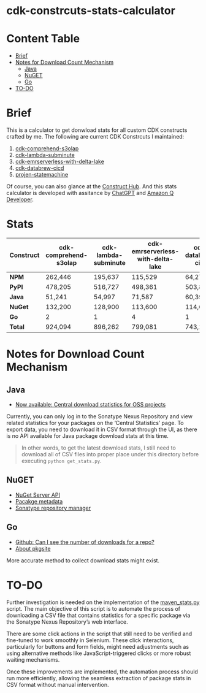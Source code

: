 # cdk-constrcuts-stats-calculator
# Content Table
* [Brief](#brief)
* [Notes for Download Count Mechanism](#notes-for-download-count-mechanism)
    * [Java](#java)
    * [NuGET](#nuget)
    * [Go](#go)
* [TO-DO](#to-do)

# Brief
This is a calculator to get donwload stats for all custom CDK constructs crafted by me. The following are current CDK Constrcuts I maintained:
1. [cdk-comprehend-s3olap](https://github.com/HsiehShuJeng/cdk-comprehend-s3olap)
2. [cdk-lambda-subminute](https://github.com/HsiehShuJeng/cdk-lambda-subminute)
3. [cdk-emrserverless-with-delta-lake](https://github.com/HsiehShuJeng/cdk-emrserverless-with-delta-lake)
4. [cdk-databrew-cicd](https://github.com/HsiehShuJeng/cdk-databrew-cicd)
5. [projen-statemachine](https://github.com/HsiehShuJeng/projen-simple)

Of course, you can also glance at the [Construct Hub](https://constructs.dev/search?q=scott.hsieh&offset=0). And this stats calculator is developed with assitance by [ChatGPT](https://openai.com/chatgpt/) and [Amazon Q Developer](https://aws.amazon.com/tw/q/developer/).


# Stats
| Construct                 | cdk-comprehend-s3olap | cdk-lambda-subminute | cdk-emrserverless-with-delta-lake | cdk-databrew-cicd | projen-statemachine | **Total** |
|---------------------------|-----------------------|-----------------------|-----------------------|-----------------------|-----------------------|---------|
| **NPM**               | 262,446 | 195,637 | 115,529 | 64,279 | 81,805 | 719,696 |
| **PyPI**               | 478,205 | 516,727 | 498,361 | 503,844 | 414,554 | 2,411,691 |
| **Java**               | 51,241 | 54,997 | 71,587 | 60,393 | 73,626 | 311,844 |
| **NuGet**               | 132,200 | 128,900 | 113,600 | 114,600 | 129,600 | 618,900 |
| **Go**               | 2 | 1 | 4 | 1 | 1 | 9 |
| **Total**                 | 924,094 | 896,262 | 799,081 | 743,117 | 699,586 | 4,062,140 |

# Notes for Download Count Mechanism
## Java
* [Now available: Central download statistics for OSS projects](https://www.sonatype.com/blog/2010/12/now-available-central-download-statistics-for-oss-projects)

Currently, you can only log in to the Sonatype Nexus Repository and view related statistics for your packages on the ‘Central Statistics’ page. To export data, you need to download it in CSV format through the UI, as there is no API available for Java package download stats at this time.  
> In other words, to get the latest download stats, I still need to download all of CSV files into proper place under this directory before executing `python get_stats.py`.

## NuGET
* [NuGet Server API](https://learn.microsoft.com/en-us/nuget/api/overview)
* [Pacakge metadata](https://learn.microsoft.com/en-us/nuget/api/registration-base-url-resource)
* [Sonatype repository manager](https://s01.oss.sonatype.org/)

## Go
* [Github: Can I see the number of downloads for a repo?](https://stackoverflow.com/questions/4338358/github-can-i-see-the-number-of-downloads-for-a-repo)
* [About pkgsite](https://pkg.go.dev/about#best-practices)

More accurate method to collect download stats might exist.

# TO-DO
Further investigation is needed on the implementation of the [maven_stats.py](./maven_stats.py) script. The main objective of this script is to automate the process of downloading a CSV file that contains statistics for a specific package via the Sonatype Nexus Repository’s web interface.

There are some click actions in the script that still need to be verified and fine-tuned to work smoothly in Selenium. These click interactions, particularly for buttons and form fields, might need adjustments such as using alternative methods like JavaScript-triggered clicks or more robust waiting mechanisms.

Once these improvements are implemented, the automation process should run more efficiently, allowing the seamless extraction of package stats in CSV format without manual intervention.